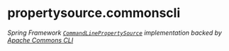 # propertysource.commonscli
_Spring Framework [```CommandLinePropertySource```][clps-api] implementation backed by [Apache Commons CLI][commons-cli-url]_

[clps-api]: https://docs.spring.io/spring-framework/docs/current/javadoc-api/org/springframework/core/env/CommandLinePropertySource.html

[commons-cli-url]: https://commons.apache.org/proper/commons-cli/
